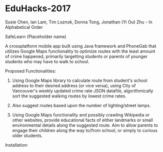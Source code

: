 # EduHacks-2017

Susie Chen, Ian Lam, Tim Loznok, Donna Tong, Jonathan (Yi Ou) Zhu - In Alphabetical Order

SafeLearn (Placeholder name)

A crossplatform mobile app built using Java framework and PhoneGab that utilizes Google Maps functionality to optimize routes with the least amount of crime happened, primarily targetting students or parents of younger students who may have to walk to school.

Proposed Functionalities:
1. Using Google Maps library to calculate route from student's school address to their desired address (or vice versa), using City of Vancouver's weekly updated crime rate JSON datafile, algorithmically sort the suggested walking routes by lowest crime rates.

2. Also suggest routes based upon the number of lighting/street lamps.

3. Using Google Maps functionality and possibly crawling Wikipedia or other websites, provide educational facts of either landmarks or small environmental details along the suggested route. Aim to allow parents to engage their children along the way to/from school, or simply to curious older students.


Installation:
